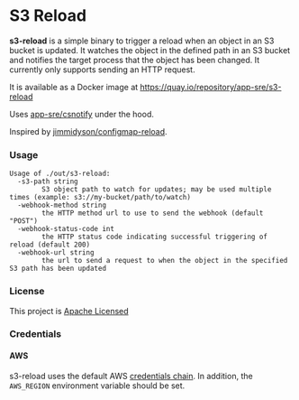 # S3 Reload

**s3-reload** is a simple binary to trigger a reload when an object in an S3 bucket is updated.
It watches the object in the defined path in an S3 bucket and notifies the target process that the object has been changed.
It currently only supports sending an HTTP request.

It is available as a Docker image at https://quay.io/repository/app-sre/s3-reload

Uses [app-sre/csnotify](https://github.com/app-sre/csnotify) under the hood.

Inspired by [jimmidyson/configmap-reload](https://github.com/jimmidyson/configmap-reload).

### Usage

```
Usage of ./out/s3-reload:
  -s3-path string
        S3 object path to watch for updates; may be used multiple times (example: s3://my-bucket/path/to/watch)
  -webhook-method string
        the HTTP method url to use to send the webhook (default "POST")
  -webhook-status-code int
        the HTTP status code indicating successful triggering of reload (default 200)
  -webhook-url string
        the url to send a request to when the object in the specified S3 path has been updated
```

### License

This project is [Apache Licensed](LICENSE.txt)

### Credentials

#### AWS

s3-reload uses the default AWS [credentials chain](https://docs.aws.amazon.com/sdk-for-go/v1/developer-guide/configuring-sdk.html).
In addition, the `AWS_REGION` environment variable should be set.
